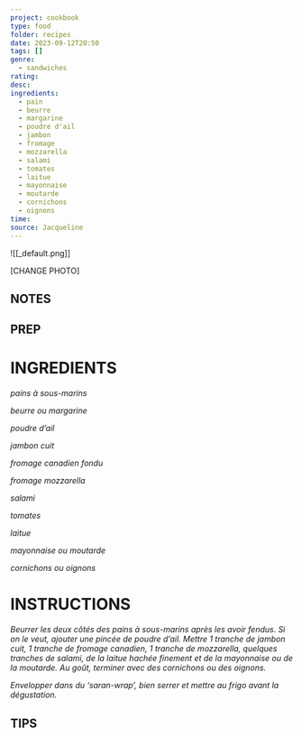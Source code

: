 ```yaml
---
project: cookbook
type: food
folder: recipes
date: 2023-09-12T20:50
tags: []
genre:
  - sandwiches
rating: 
desc: 
ingredients:
  - pain
  - beurre
  - margarine
  - poudre d'ail
  - jambon
  - fromage
  - mozzarella
  - salami
  - tomates
  - laitue
  - mayonnaise
  - moutarde
  - cornichons
  - oignons
time: 
source: Jacqueline
---
```


![[_default.png]]

[CHANGE PHOTO]


## NOTES




## PREP


# INGREDIENTS

_pains à sous-marins_

_beurre ou margarine_

_poudre d’ail_

_jambon cuit_

_fromage canadien fondu_

_fromage mozzarella_

_salami_

_tomates_

_laitue_

_mayonnaise ou moutarde_

_cornichons ou oignons_



# INSTRUCTIONS

_Beurrer les deux côtés des pains à sous-marins_
_après les avoir fendus. Si on le veut, ajouter_
_une pincée de poudre d’ail. Mettre 1 tranche_
_de jambon cuit, 1 tranche de fromage canadien,_
_1 tranche de mozzarella, quelques tranches_
_de salami, de la laitue hachée finement et_
_de la mayonnaise ou de la moutarde. Au_
_goût, terminer avec des cornichons ou des_
_oignons._

_Envelopper dans du ‘saran-wrap’, bien serrer_
_et mettre au frigo avant la dégustation._




## TIPS



